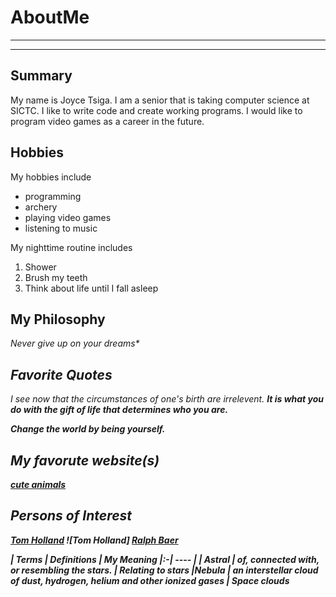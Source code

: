 # AboutMe
---
---
## Summary

My name is Joyce Tsiga. I am a senior that is taking computer science at SICTC. I like to write code and create working programs. I would like to program video games as a career in the future.

[1]: https://www.imdb.com/name/nm4043618/
[2]: https://www.baesystems.com/

Hobbies
-

My hobbies include

* programming
* archery
* playing video games
* listening to music

My nighttime routine includes

1. Shower
2. Brush my teeth
3. Think about life until I fall asleep

## My Philosophy

<i>Never give up on your dreams*

## Favorite Quotes

I see now that the circumstances of one's birth are irrelevent. <b>It is what you do with the gift of life that determines who you are<b>.

Change the world by being <b>yourself<b>.
  
 ## My favorute website(s)
 
 [cute animals](https://www.rd.com/list/cute-little-known-animals/)
  
 ## Persons of Interest
  
 [Tom Holland][1]
 ![Tom Holland]
 [Ralph Baer][2]
  
 | Terms | Definitions | My Meaning
 |:-| ---- |
 | Astral | of, connected with, or resembling the stars. | Relating to stars
 |Nebula | an interstellar cloud of dust, hydrogen, helium and other ionized gases | Space clouds

